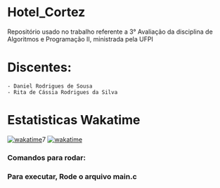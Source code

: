 # Hotel_Cortez
Repositório usado no trabalho referente a 3° Avaliação da disciplina de Algoritmos e Programação II, ministrada pela UFPI


# Discentes:
    - Daniel Rodrigues de Sousa
    - Rita de Cássia Rodrigues da Silva


# Estatisticas Wakatime
[![wakatime](https://wakatime.com/badge/user/591a17b4-1079-44b2-88c8-b4a2e91b5097/project/018d21cb-7a7c-4ecc-822e-fefe3853d706.svg)](https://wakatime.com/badge/user/591a17b4-1079-44b2-88c8-b4a2e91b5097/project/018d21cb-7a7c-4ecc-822e-fefe3853d706)7
[![wakatime](https://wakatime.com/badge/user/018b67d0-d93a-48df-bb09-669a7fb0408b/project/018d22fb-483c-4b27-8233-d106bf5d0760.svg)](https://wakatime.com/badge/user/018b67d0-d93a-48df-bb09-669a7fb0408b/project/018d22fb-483c-4b27-8233-d106bf5d0760)

### Comandos para rodar:
 ### Para executar, Rode o arquivo main.c
<br>